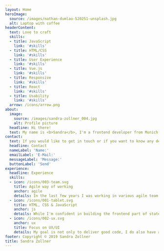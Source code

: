 ```yaml
---
layout: Home
heroImage:
  source: /images/nathan-dumlao-520251-unsplash.jpg
  alt: Laptop with coffee
headerContent:
  text: Love to craft
  skills:
  - title: JavaScript
    link: '#skills'
  - title: HTML/CSS
    link: '#skills'
  - title: User Experience
    link: '#skills'
  - title: Vue.js
    link: '#skills'
  - title: Responsive
    link: '#skills'
  - title: React
    link: '#skills'
  - title: Usability
    link: '#skills'
  arrow: /icons/arrow.png
about:
  image:
    source: /images/sandra-zollner_004.jpg
    alt: Profile picture
  headline: Hi there!
  text: My name is <b>Sandra</b>, I'm a frontend developer from Munich, Germany. I am developing customized websites and other digital products since 2014. I studied Media Informatics with focus on human-computer-interaction (HCI) in Munich. What I love about my work, is the process of creating new things together with other people and connecting technology with design and user experience! <br><br>Currently I’m working as a product engineer/frontend developer for <a href="https://sinnerschrader.com" target="__blank"><b>SinnerSchrader</b></a>, where we deliver trans­formational products for global brands.<br><br>In my free time I love music, good food, yoga practice and traveling!
contact:
  text: If you would like to get in touch or if you want to know any details about my recent work, feel free to drop me a message!
  headline: Contact
  nameLabel: 'Name:'
  emailLabel: 'E-Mail:'
  messageLabel: 'Message:'
  buttonLabel: 'Send'
experience:
  headline: Experience
  skills:
  - icon: /icons/003-team.svg
    title: Agile way of working
    anchor: agile
    details: In the last few years I was working in various agile team settings, mostly within the <b>Scrum</b> framework. As a scrum team member I take backlog groomings, plannings and retrospectives seriously. I always contribute my part during the meetings and I enjoy to plan as well as to reflect sprints together with my team members. I like the short ways of <b>communication</b>, <b>freedom</b> in decisions and quick <b>outcome</b> of agile team work.
  - icon: /icons/001-tablet.svg
    title: HTML, CSS & JavaScript
    anchor: js
    details: While I'm confident in building the frontend part of state-of-the-art web applications, I'm always learning new things and technologies. Besides a deep knowledge of HTML, CSS and <b>JavaScript</b>, I'm familiar with frameworks like React, Angular or <b>Vue.js</b>. Of course I'm also not afraid of connecting to APIs and backend systems. In my most recent project we were building a mobile-first online shop implemented with Zalando's Mosaic 9 stack.
  - icon: /icons/002-ux.svg
    anchor: ux
    title: Focus on UX/UI
    details: My goal is not only to deliver good code, I do also have a strong focus on <b>user interface</b> and <b>user experience</b> when developing products and features. I enjoy to collaborate closely with designers and user experience experts. I thrive to build websites, applications and features which are <b>truly valuable</b> to users and have a <b>positive impact</b> on the world. My background in HCI is helpful for designing data-driven user studies and tests.
footer: Copyright © 2019 Sandra Zollner
title: Sandra Zollner
---
```

